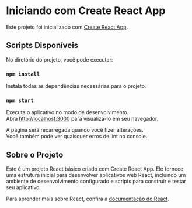 # Iniciando com Create React App

Este projeto foi inicializado com [Create React App](https://github.com/facebook/create-react-app).

## Scripts Disponíveis

No diretório do projeto, você pode executar:

### `npm install`

Instala todas as dependências necessárias para o projeto.

### `npm start`

Executa o aplicativo no modo de desenvolvimento.\
Abra [http://localhost:3000](http://localhost:3000) para visualizá-lo em seu navegador.

A página será recarregada quando você fizer alterações.\
Você também pode ver quaisquer erros de lint no console.

## Sobre o Projeto

Este é um projeto React básico criado com Create React App. Ele fornece uma estrutura inicial para desenvolver aplicativos web React, incluindo um ambiente de desenvolvimento configurado e scripts para construir e testar seu aplicativo.

Para aprender mais sobre React, confira a [documentação do React](https://reactjs.org/).